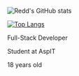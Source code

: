 ![Redd's GitHub stats](https://github-readme-stats.vercel.app/api?username=Its-Redd&theme=transparent&show_icons=true&hide=contribs,prs)

[![Top Langs](https://github-readme-stats.vercel.app/api/top-langs/?username=Its-Redd&theme=react&layout=compact)](https://github.com/anuraghazra/github-readme-stats)

Full-Stack Developer

Student at AspIT

18 years old


